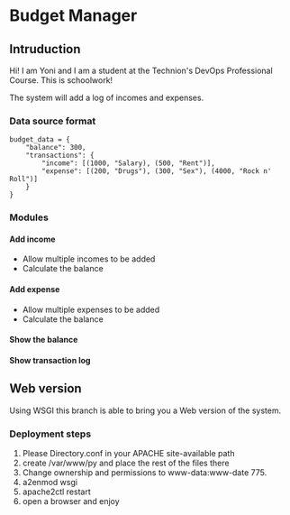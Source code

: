 # Budget Manager

## Intruduction

Hi! I am Yoni and I am a student at the Technion's DevOps Professional Course.
This is schoolwork!

The system will add a log of incomes and expenses.

### Data source format

```
budget_data = {
    "balance": 300,
    "transactions": {
        "income": [(1000, "Salary), (500, "Rent")],
        "expense": [(200, "Drugs"), (300, "Sex"), (4000, "Rock n' Roll")]
    }
}
```

### Modules

#### Add income
* Allow multiple incomes to be added
* Calculate the balance

#### Add expense
* Allow multiple expenses to be added
* Calculate the balance

#### Show the balance

#### Show transaction log

## Web version

Using WSGI this branch is able to bring you a Web version of the system.

### Deployment steps

1. Please Directory.conf in your APACHE site-available path
2. create /var/www/py and place the rest of the files there
3. Change ownership and permissions to www-data:www-date 775.
4. a2enmod wsgi
5. apache2ctl restart
6. open a browser and enjoy

